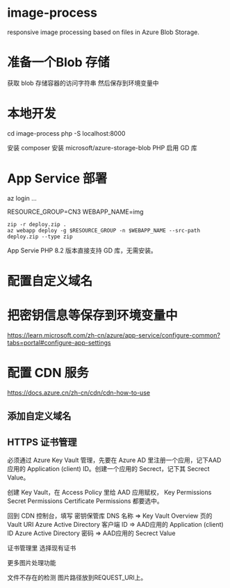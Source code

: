 # image-process
responsive image processing based on files in Azure Blob Storage.

# 准备一个Blob 存储

获取 blob 存储容器的访问字符串
然后保存到环境变量中

# 本地开发
cd image-process
php -S localhost:8000

安装 composer
安装 microsoft/azure-storage-blob
PHP 启用 GD 库

# App Service 部署
az login 
...

RESOURCE_GROUP=CN3
WEBAPP_NAME=img
```
zip -r deploy.zip .
az webapp deploy -g $RESOURCE_GROUP -n $WEBAPP_NAME --src-path deploy.zip --type zip
```
App Servie PHP 8.2 版本直接支持 GD 库，无需安装。

# 配置自定义域名

# 把密钥信息等保存到环境变量中
https://learn.microsoft.com/zh-cn/azure/app-service/configure-common?tabs=portal#configure-app-settings

# 配置 CDN 服务
https://docs.azure.cn/zh-cn/cdn/cdn-how-to-use

## 添加自定义域名

## HTTPS 证书管理
必须通过 Azure Key Vault 管理，先要在 Azure AD 里注册一个应用，记下AAD应用的 Application (client) ID。创建一个应用的 Secrect，记下其 Secrect Value。

创建 Key Vault，在 Access Policy 里给 AAD 应用赋权，
Key Permissions
Secret Permissions
Certificate Permissions
都要选中。

回到 CDN 控制台，填写
密钥保管库 DNS 名称 => Key Vault Overview 页的 Vault URI
Azure Active Directory 客户端 ID => AAD应用的 Application (client) ID
Azure Active Directory 密码 => AAD应用的 Secrect Value

证书管理里
选择现有证书

更多图片处理功能

文件不存在的检测
图片路径放到REQUEST_URI上。
